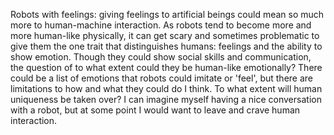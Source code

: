 Robots with feelings: giving feelings to artificial beings could mean so much more to human-machine interaction. As robots tend to become more and more human-like 
physically, it can get scary and sometimes problematic to give them the one trait that distinguishes humans: feelings and the ability to show emotion. 
Though they could show social skills and communication, the question of to what extent could they be human-like emotionally? There could be a list of emotions 
that robots could imitate or 'feel', but there are limitations to how and what they could do I think. 
To what extent will human uniqueness be taken over? I can imagine myself having a nice conversation with a robot, but at some point I would want to leave
and crave human interaction. 
